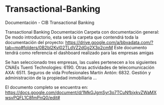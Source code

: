 # Transactional-Banking
Documentación - CIB Transactional Banking

Transactional Banking Documentación
Carpeta con documentación general:
De modo introductorio, esta será la carpeta que contendrá toda la documentación del proyecto:
https://drive.google.com/a/bbvadata.com/?tab=mo#folders/0B2bl2Kvl02TLdVZ2dGg2X3p2cmM
Este documento tendrá como referencia el dashboard realizado para las empresas amigas

Se han seleccionado tres empresas, las cuales pertenecen a los siguientes CNAEs
Tuenti Technologies: 6190. Otras actividades de telecomunicación
AXA: 6511. Seguros de vida
Profesionales Martín Antón: 6832. Gestión y administración de la propiedad inmobiliaria
...

El documento completo se encuentra en:
https://docs.google.com/document/d/1MkGJgmSyr3o7TCuNfbjxkvZWaMXwsvPQFL1C8fmPnQ0/edit#
